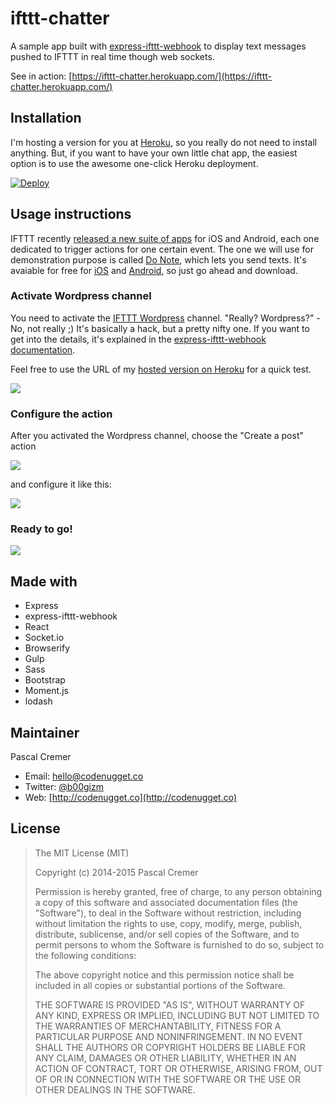 ifttt-chatter
=============

A sample app built with [express-ifttt-webhook](https://github.com/b00giZm/express-ifttt-webhook) to display text messages pushed to IFTTT in real time though web sockets.

See in action: [https://ifttt-chatter.herokuapp.com/](https://ifttt-chatter.herokuapp.com/)

Installation
------------

I'm hosting a version for you at [Heroku](https://ifttt-chatter.herokuapp.com/), so you really do not need to install anything. But, if you want to have your own little chat app, the easiest option is to use the awesome one-click Heroku deployment.

[![Deploy](https://www.herokucdn.com/deploy/button.png)](https://heroku.com/deploy?template=https://github.com/b00giZm/ifttt-chatter)

Usage instructions
------------------

IFTTT recently [released a new suite of apps](http://blog.ifttt.com/post/111467477713/introducing-do-a-new-class-of-apps-by-ifttt) for iOS and Android, each one dedicated to trigger actions for one certain event. The one we will use for demonstration purpose is called [Do Note](https://ifttt.com/products/do/note), which lets you send texts. It's avaiable for free for [iOS](https://itunes.apple.com/us/app/do-note-by-ifttt/id905998379) and [Android](https://play.google.com/store/apps/details?id=com.ifttt.donote), so just go ahead and download.

### Activate Wordpress channel

You need to activate the [IFTTT Wordpress](https://ifttt.com/wordpress) channel. "Really? Wordpress?" - No, not really ;) It's basically a hack, but a pretty nifty one. If you want to get into the details, it's explained in the [express-ifttt-webhook documentation](https://github.com/b00giZm/express-ifttt-webhook#how-does-it-work).

Feel free to use the URL of my [hosted version on Heroku](https://ifttt-chatter.herokuapp.com/) for a quick test.

![](http://i.imgur.com/KBqWeJv.png)

### Configure the action

After you activated the Wordpress channel, choose the "Create a post" action

![](http://i.imgur.com/dhf1924.png)

and configure it like this:

![](http://i.imgur.com/6UPWOfS.png)

### Ready to go!

![](http://i.imgur.com/Sbo0g5w.png)

Made with
---------

* Express
* express-ifttt-webhook
* React
* Socket.io
* Browserify
* Gulp
* Sass
* Bootstrap
* Moment.js
* lodash

Maintainer
----------

Pascal Cremer

* Email: <hello@codenugget.co>
* Twitter: [@b00gizm](https://twitter.com/b00gizm)
* Web: [http://codenugget.co](http://codenugget.co)

License
-------

>The MIT License (MIT)
>
>Copyright (c) 2014-2015 Pascal Cremer
>
>Permission is hereby granted, free of charge, to any person obtaining a copy
>of this software and associated documentation files (the "Software"), to deal
>in the Software without restriction, including without limitation the rights
>to use, copy, modify, merge, publish, distribute, sublicense, and/or sell
>copies of the Software, and to permit persons to whom the Software is
>furnished to do so, subject to the following conditions:
>
>The above copyright notice and this permission notice shall be included in all
>copies or substantial portions of the Software.
>
>THE SOFTWARE IS PROVIDED "AS IS", WITHOUT WARRANTY OF ANY KIND, EXPRESS OR IMPLIED, INCLUDING BUT NOT LIMITED TO THE WARRANTIES OF MERCHANTABILITY, FITNESS FOR A PARTICULAR PURPOSE AND NONINFRINGEMENT. IN NO EVENT SHALL THE AUTHORS OR COPYRIGHT HOLDERS BE LIABLE FOR ANY CLAIM, DAMAGES OR OTHER LIABILITY, WHETHER IN AN ACTION OF CONTRACT, TORT OR OTHERWISE, ARISING FROM, OUT OF OR IN CONNECTION WITH THE SOFTWARE OR THE USE OR OTHER DEALINGS IN THE SOFTWARE.
